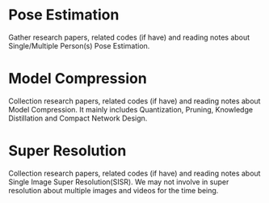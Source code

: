 # Pose Estimation
Gather research papers, related codes (if have) and reading notes about Single/Multiple Person(s) Pose Estimation.
# Model Compression
Collection research papers, related codes (if have) and reading notes about Model Compression. It mainly includes Quantization, Pruning, Knowledge Distillation and Compact Network Design.
# Super Resolution
Collection research papers, related codes (if have) and reading notes about Single Image Super Resolution(SISR). We may not involve in super resolution about multiple images and videos for the time being.
